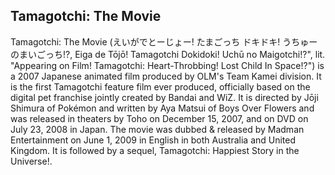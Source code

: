 ## Tamagotchi: The Movie

Tamagotchi: The Movie (えいがでとーじょー! たまごっち ドキドキ! うちゅーのまいごっち!?, Eiga de Tōjō! Tamagotchi Dokidoki! Uchū no Maigotchi!?", lit. "Appearing on Film! Tamagotchi: Heart-Throbbing! Lost Child In Space!?") is a 2007 Japanese animated film produced by OLM's Team Kamei division. It is the first Tamagotchi feature film ever produced, officially based on the digital pet franchise jointly created by Bandai and WiZ. It is directed by Jōji Shimura of Pokémon and written by Aya Matsui of Boys Over Flowers and was released in theaters by Toho on December 15, 2007, and on DVD on July 23, 2008 in Japan.
The movie was dubbed & released by Madman Entertainment on June 1, 2009 in English in both Australia and United Kingdom. It is followed by a sequel, Tamagotchi: Happiest Story in the Universe!.